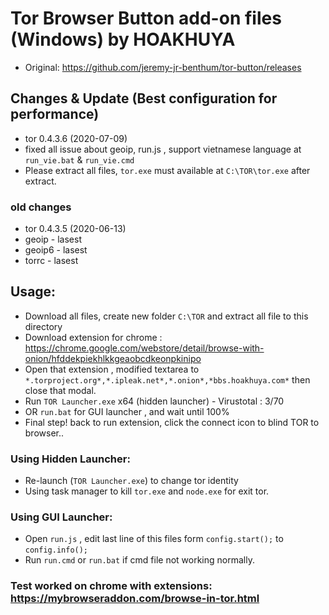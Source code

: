 # Tor Browser Button add-on files (Windows) by HOAKHUYA
- Original: https://github.com/jeremy-jr-benthum/tor-button/releases 
## Changes & Update (Best configuration for performance)
- tor 0.4.3.6 (2020-07-09)
- fixed all issue about geoip, run.js , support vietnamese language at `run_vie.bat` & `run_vie.cmd`
- Please extract all files, `tor.exe` must available at `C:\TOR\tor.exe` after extract.
### old changes
- tor 0.4.3.5 (2020-06-13)
- geoip - lasest
- geoip6 - lasest
- torrc - lasest
## Usage:
- Download all files, create new folder `C:\TOR` and extract all file to this directory
- Download extension for chrome : https://chrome.google.com/webstore/detail/browse-with-onion/hfddekpiekhlkkgeaobcdkeonpkinipo
- Open that extension , modified textarea to `*.torproject.org*,*.ipleak.net*,*.onion*,*bbs.hoakhuya.com*` then close that modal.
- Run `TOR Launcher.exe` x64 (hidden launcher) - Virustotal : 3/70
- OR `run.bat` for GUI launcher , and wait until 100% 
- Final step! back to run extension, click the connect icon to blind TOR to browser..
### Using Hidden Launcher: 
- Re-launch (`TOR Launcher.exe`) to change tor identity
- Using task manager to kill `tor.exe` and `node.exe` for exit tor.
### Using GUI Launcher:
- Open `run.js` , edit last line of this files form `config.start();`  to `config.info();`
- Run `run.cmd` or `run.bat` if cmd file not working normally.
### Test worked on chrome with extensions: https://mybrowseraddon.com/browse-in-tor.html

